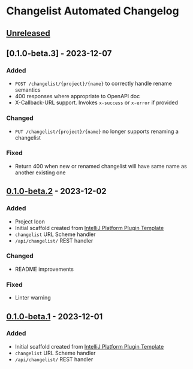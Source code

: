 <!-- Keep a Changelog guide -> https://keepachangelog.com -->

# Changelist Automated Changelog

## [Unreleased]

## [0.1.0-beta.3] - 2023-12-07

### Added

- `POST /changelist/{project}/{name}` to correctly handle rename semantics
- 400 responses where appropriate to OpenAPI doc
- X-Callback-URL support. Invokes `x-success` or `x-error` if provided

### Changed

- `PUT /changelist/{project}/{name}` no longer supports renaming a changelist

### Fixed

- Return 400 when new or renamed changelist will have same name as another existing one

## [0.1.0-beta.2] - 2023-12-02

### Added

- Project Icon
- Initial scaffold created from [IntelliJ Platform Plugin Template](https://github.com/JetBrains/intellij-platform-plugin-template)
- `changelist` URL Scheme handler
- `/api/changelist/` REST handler

### Changed

- README improvements

### Fixed

- Linter warning

## [0.1.0-beta.1] - 2023-12-01

### Added

- Initial scaffold created from [IntelliJ Platform Plugin Template](https://github.com/JetBrains/intellij-platform-plugin-template)
- `changelist` URL Scheme handler
- `/api/changelist/` REST handler

[Unreleased]: https://github.com/sblundy/changelist-protocol/compare/v0.1.0-beta.2...HEAD
[0.1.0-beta.1]: https://github.com/sblundy/changelist-protocol/commits/v0.1.0-beta.1
[0.1.0-beta.2]: https://github.com/sblundy/changelist-protocol/compare/v0.1.0-beta.1...v0.1.0-beta.2
